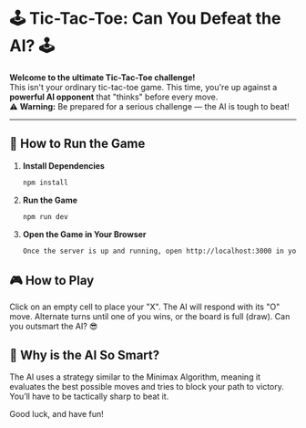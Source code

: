 # 🕹️ Tic-Tac-Toe: Can You Defeat the AI? 🕹️

**Welcome to the ultimate Tic-Tac-Toe challenge!**  
This isn't your ordinary tic-tac-toe game. This time, you're up against a **powerful AI opponent** that "thinks" before every move.  
⚠️ **Warning:** Be prepared for a serious challenge — the AI is tough to beat! 

---

## 🚀 **How to Run the Game**

1. **Install Dependencies**  
   ```bash
   npm install

2. **Run the Game**
    ```bash
   npm run dev

3. **Open the Game in Your Browser**
    ```bash
   Once the server is up and running, open http://localhost:3000 in your web browser.

## 🎮 **How to Play**
Click on an empty cell to place your "X".
The AI will respond with its "O" move.
Alternate turns until one of you wins, or the board is full (draw).
Can you outsmart the AI? 😎

## 🧠 **Why is the AI So Smart?**
The AI uses a strategy similar to the Minimax Algorithm, meaning it evaluates the best possible moves and tries to block your path to victory. You’ll have to be tactically sharp to beat it.

Good luck, and have fun!
